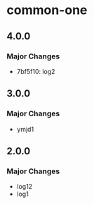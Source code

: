 # common-one

## 4.0.0

### Major Changes

- 7bf5f10: log2

## 3.0.0

### Major Changes

- ymjd1

## 2.0.0

### Major Changes

- log12
- log1
